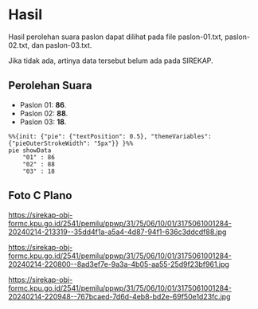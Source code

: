 # Hasil

Hasil perolehan suara paslon dapat dilihat pada file paslon-01.txt, paslon-02.txt, dan paslon-03.txt.

Jika tidak ada, artinya data tersebut belum ada pada SIREKAP.

## Perolehan Suara

 * Paslon 01: **86**.
 * Paslon 02: **88**.
 * Paslon 03: **18**.

```mermaid
%%{init: {"pie": {"textPosition": 0.5}, "themeVariables": {"pieOuterStrokeWidth": "5px"}} }%%
pie showData
    "01" : 86
    "02" : 88
    "03" : 18
```
## Foto C Plano

https://sirekap-obj-formc.kpu.go.id/2541/pemilu/ppwp/31/75/06/10/01/3175061001284-20240214-213319--35dd4f1a-a5a4-4d87-94f1-636c3ddcdf88.jpg

https://sirekap-obj-formc.kpu.go.id/2541/pemilu/ppwp/31/75/06/10/01/3175061001284-20240214-220800--8ad3ef7e-9a3a-4b05-aa55-25d9f23bf961.jpg

https://sirekap-obj-formc.kpu.go.id/2541/pemilu/ppwp/31/75/06/10/01/3175061001284-20240214-220948--767bcaed-7d6d-4eb8-bd2e-69f50e1d23fc.jpg
